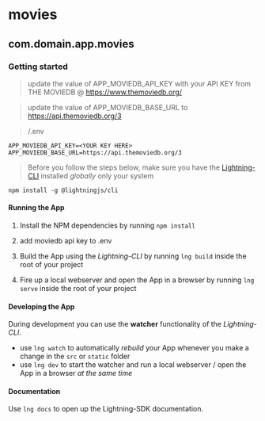 # movies

## com.domain.app.movies

### Getting started
> update the value of APP_MOVIEDB_API_KEY with your API KEY from THE MOVIEDB @ https://www.themoviedb.org/ 

> update the value of APP_MOVIEDB_BASE_URL to https://api.themoviedb.org/3


> /.env
```
APP_MOVIEDB_API_KEY=<YOUR KEY HERE>
APP_MOVIEDB_BASE_URL=https://api.themoviedb.org/3
```

> Before you follow the steps below, make sure you have the
[Lightning-CLI](https://rdkcentral.github.io/Lightning-CLI/#/) installed _globally_ only your system

```
npm install -g @lightningjs/cli
```

#### Running the App

1. Install the NPM dependencies by running `npm install`

2. add moviedb api key to .env

3. Build the App using the _Lightning-CLI_ by running `lng build` inside the root of your project

4. Fire up a local webserver and open the App in a browser by running `lng serve` inside the root of your project

#### Developing the App

During development you can use the **watcher** functionality of the _Lightning-CLI_.

- use `lng watch` to automatically _rebuild_ your App whenever you make a change in the `src` or  `static` folder
- use `lng dev` to start the watcher and run a local webserver / open the App in a browser _at the same time_

#### Documentation

Use `lng docs` to open up the Lightning-SDK documentation.
